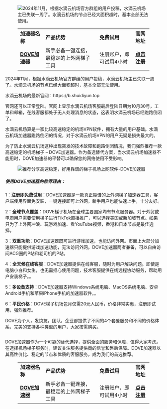 <!-- wp:image {"id":2334,"sizeSlug":"large","linkDestination":"none"} -->
<figure class="wp-block-image size-large"><img src="https://lemontalking.info/wp-content/uploads/2024/11/2024-11-12-21-26-54-1024x393.png" alt="2024年11月，根据水滴云机场官方群组的用户投稿，水滴云机场主已失联一周了。水滴云机场的节点已经大面积超时，基本全部无法使用。" class="wp-image-2334"/></figure>
<!-- /wp:image -->

<!-- wp:table -->
<figure class="wp-block-table"><table class="has-fixed-layout"><tbody><tr><td><strong>加速器名称</strong></td><td><strong>产品优势</strong></td><td><strong>免费试用</strong></td><td><strong>官网地址</strong></td></tr><tr><td><strong><a href="https://tgjkdjfk.top/a.php?amawx2CyMVa2" target="_blank" rel="noreferrer noopener">DOVE加速器</a></strong></td><td>新手必备一键连接，最稳定的上外网梯子工具</td><td>注册账户，即可试用4小时</td><td><strong><a href="https://tgjkdjfk.top/a.php?amawx2CyMVa2" target="_blank" rel="noreferrer noopener">点击注册</a></strong></td></tr></tbody></table></figure>
<!-- /wp:table -->

<!-- wp:paragraph -->
<p>2024年11月，根据水滴云机场官方群组的用户投稿，水滴云机场主已失联一周了。水滴云机场的节点已经大面积超时，基本全部无法使用。</p>
<!-- /wp:paragraph -->

<!-- wp:paragraph -->
<p>水滴云机场的最新官网：https://b.shuidiyun.top
  
官网还可以正常登陆。官网上显示水滴云机场客服最后登陆日期为10月30号，工单和邮箱，在线客服都处于无人处理消息的状态，这表明水滴云机场已经跑路倒闭了。</p>
<!-- /wp:paragraph -->

<!-- wp:paragraph -->
<p>水滴云机场算是一家比较高速稳定的机场VPN软件，拥有大量的用户基础。水滴云机场加速器跑路倒闭的情况，对于水滴云机场VPN的用户无疑是损失最大的。</p>
<!-- /wp:paragraph -->

<!-- wp:paragraph -->
<p>为了防止水滴云机场这种出现突发的技术故障和跑路倒闭情况，我们强烈推荐一款高速稳定的机场梯子 – DOVE加速器。作为备选替代方案，当水滴云机场加速器不能用时，DOVE加速器的平替可以确保您的网络使用不受影响。</p>
<!-- /wp:paragraph -->


<!-- wp:image -->
<figure class="wp-block-image"><img src="https://www.leavescn.com/Files/images/20240404/4aed85a3336f4c30a3af1defe963e8d5.png" alt="推荐分享高速稳定，好用靠谱的梯子机场上网软件-DOVE加速器"/></figure>
<!-- /wp:image -->

<!-- wp:heading {"level":5} -->
<h5 class="wp-block-heading"><strong>使用DOVE加速器的推荐理由：</strong></h5>
<!-- /wp:heading -->

<!-- wp:paragraph -->
<p>1：<strong>注册即免费试用</strong>：DOVE加速器是一款真正靠谱的上外网梯子加速器工具，客户端使用界面免安装，一键连接即可上外网。新手用户也能快速上手，十分友好。</p>
<!-- /wp:paragraph -->

<!-- wp:paragraph -->
<p>2：<strong>全球节点覆盖</strong>：DOVE梯子机场在全球主要国家均有节点服务器。对于外贸或电商用户需要使用梯子进行TikTok直播推广，可以选择美国或新加坡节点。如果只为了上外网冲浪、玩游戏加速、看YouTube视频，香港和日本节点是最佳选择。</p>
<!-- /wp:paragraph -->

<!-- wp:paragraph -->
<p>3：<strong>双重功能</strong>：DOVE加速器既可进行游戏加速，也能访问外网。市面上大部分加速器只能提供游戏加速功能，无法访问外网。DOVE加速器两者兼备，可以自由访问ACG圈的P站和老司机的P站。</p>
<!-- /wp:paragraph -->

<!-- wp:paragraph -->
<p>4：<strong>全天候在线客服</strong>：DOVE加速器提供在线客服，随时为用户解决问题。即使是电脑小白和女生，也无需担心使用问题，技术客服提供在线远程协助服务，帮助用户安装梯子。。</p>
<!-- /wp:paragraph -->

<!-- wp:paragraph -->
<p>5：<strong>多设备支持</strong>：DOVE加速器支持Windows系统电脑、MacOS系统电脑、安卓Android手机和苹果iPhone手机的加速器软件。。</p>
<!-- /wp:paragraph -->

<!-- wp:paragraph -->
<p>6：<strong>平民价格</strong>：DOVE梯子机场包月仅需20元人民币，价格非常实惠，注册即试用，强烈推荐。</p>
<!-- /wp:paragraph -->

<!-- wp:paragraph -->
<p>DOVE为个人，发烧友，团队，企业都提供了不同的4个套餐服务和不同的价格体系，完美的支持各种类型的用户，大家按需购买。</p>
<!-- /wp:paragraph -->

<!-- wp:image -->
<figure class="wp-block-image"><img src="https://www.leavescn.com/Files/images/20240313/38976147c1654a4d9756267846a9c8f3.png" alt=""/></figure>
<!-- /wp:image -->

<!-- wp:paragraph -->
<p>DOVE加速器作为一个可靠的替代选择，提供全面的服务和保障，值得大家考虑。在选择机场梯子服务时，建议关注服务提供商的信誉和售后保障。DOVE加速器以其高性价比、稳定的节点和优质的客服服务，成为我们的首选推荐。</p>
<!-- /wp:paragraph -->

<!-- wp:table -->
<figure class="wp-block-table"><table class="has-fixed-layout"><tbody><tr><td><strong>加速器名称</strong></td><td><strong>产品优势</strong></td><td><strong>免费试用</strong></td><td><strong>官网地址</strong></td></tr><tr><td><strong><a href="https://tgjkdjfk.top/a.php?amawx2CyMVa2" target="_blank" rel="noreferrer noopener">DOVE加速器</a></strong></td><td>新手必备一键连接，最稳定的上外网梯子工具</td><td>注册账户，即可试用4小时</td><td><strong><a href="https://tgjkdjfk.top/a.php?amawx2CyMVa2" target="_blank" rel="noreferrer noopener">点击注册</a></strong></td></tr></tbody></table></figure>
<!-- /wp:table -->
